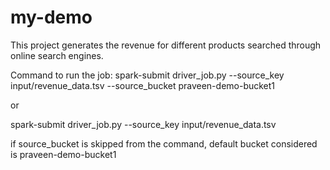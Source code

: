 # my-demo

This project generates the revenue for different products searched through online search engines.

Command to run the job:
spark-submit driver_job.py --source_key input/revenue_data.tsv --source_bucket praveen-demo-bucket1

or

spark-submit driver_job.py --source_key input/revenue_data.tsv 


if source_bucket is skipped from the command, default bucket considered is praveen-demo-bucket1